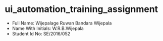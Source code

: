 # ui_automation_training_assignment

- Full Name: Wijepalage Ruwan Bandara Wijepala
- Name With Initials: W.R.B.Wijepala
- Student Id No: SE/2016/052